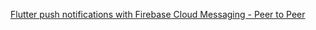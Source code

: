 [Flutter push notifications with Firebase Cloud Messaging - Peer to Peer](https://blog.logrocket.com/flutter-push-notifications-with-firebase-cloud-messaging/)
